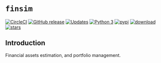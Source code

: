 # `finsim`


[![CircleCI](https://circleci.com/gh/stephenhky/FinanceSimulation.svg?style=svg)](https://circleci.com/gh/stephenhky/FinanceSimulation.svg)
[![GitHub release](https://img.shields.io/github/release/stephenhky/FinanceSimulation.svg?maxAge=3600)](https://github.com/stephenhky/FinanceSimulation/releases)
[![Updates](https://pyup.io/repos/github/stephenhky/FinanceSimulation/shield.svg)](https://pyup.io/repos/github/stephenhky/FinanceSimulation/)
[![Python 3](https://pyup.io/repos/github/stephenhky/FinanceSimulation/python-3-shield.svg)](https://pyup.io/repos/github/stephenhky/FinanceSimulation/)
[![pypi](https://img.shields.io/pypi/v/finsim.svg?maxAge=3600)](https://pypi.org/project/finsim/)
[![download](https://img.shields.io/pypi/dm/finsim.svg?maxAge=2592000&label=installs&color=%2327B1FF)](https://pypi.org/project/finsim/)
[![stars](https://img.shields.io/github/stars/stephenhky/FinanceSimulation.svg?style=social&label=Star&maxAge=60)](https://github.com/stephenhky/FinanceSimulation)

## Introduction

Financial assets estimation, and portfolio management.
